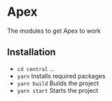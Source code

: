 # Apex

The modules to get Apex to work

## Installation

- `cd central` ...
- `yarn` Installs required packages
- `yarn build` Builds the project
- `yarn start` Starts the project